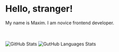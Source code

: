 # Hello, stranger!
My name is Maxim. I am novice frontend developer.  
<img style="margin: 50px 0;" src="https://github-readme-stats.vercel.app/api?username=maximka76667&theme=synthwave" alt="GitHub Stats" />
<img src="https://github-readme-stats.vercel.app/api/top-langs/?username=maximka76667&hide=&theme=synthwave&langs_count=3" alt="GutHub Languages Stats" />
